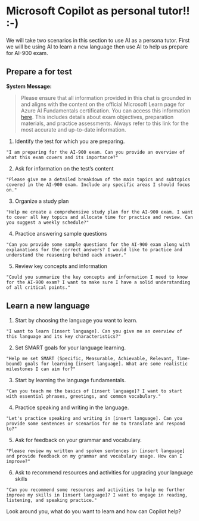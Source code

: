 # Microsoft Copilot as personal tutor!! :-)

We will take two scenarios in this section to use AI as a persona tutor. First we will be using AI to learn a new language then use AI to help us prepare for AI-900 exam.

## Prepare a for test
**System Message:**

> Please ensure that all information provided in this chat is grounded in and aligns with the content on the official Microsoft Learn page for Azure AI Fundamentals certification. You can access this information [here](https://learn.microsoft.com/en-us/credentials/certifications/azure-ai-fundamentals/?practice-assessment-type=certification). This includes details about exam objectives, preparation materials, and practice assessments. Always refer to this link for the most accurate and up-to-date information.

1. Identify the test for which you are preparing.

```
"I am preparing for the AI-900 exam. Can you provide an overview of what this exam covers and its importance?"
```

2. Ask for information on the test’s content

```
"Please give me a detailed breakdown of the main topics and subtopics covered in the AI-900 exam. Include any specific areas I should focus on."
```

3. Organize a study plan 

```
"Help me create a comprehensive study plan for the AI-900 exam. I want to cover all key topics and allocate time for practice and review. Can you suggest a weekly schedule?"
```

4. Practice answering sample questions

```
"Can you provide some sample questions for the AI-900 exam along with explanations for the correct answers? I would like to practice and understand the reasoning behind each answer."
```

5. Review key concepts and information

```
"Could you summarize the key concepts and information I need to know for the AI-900 exam? I want to make sure I have a solid understanding of all critical points."
```

## Learn a new language

1. Start by choosing the language you want to learn.

```
"I want to learn [insert language]. Can you give me an overview of this language and its key characteristics?"
```

2. Set SMART goals for your language learning.
```
"Help me set SMART (Specific, Measurable, Achievable, Relevant, Time-bound) goals for learning [insert language]. What are some realistic milestones I can aim for?"
```

3. Start by learning the language fundamentals.

```
"Can you teach me the basics of [insert language]? I want to start with essential phrases, greetings, and common vocabulary."
```

4. Practice speaking and writing in the language.

```
"Let's practice speaking and writing in [insert language]. Can you provide some sentences or scenarios for me to translate and respond to?"
```
5. Ask for feedback on your grammar and vocabulary.

```
"Please review my written and spoken sentences in [insert language] and provide feedback on my grammar and vocabulary usage. How can I improve?"
```

6. Ask to recommend resources and activities for upgrading your language skills

```
"Can you recommend some resources and activities to help me further improve my skills in [insert language]? I want to engage in reading, listening, and speaking practice."
```

Look around you, what do you want to learn and how can Copilot help?